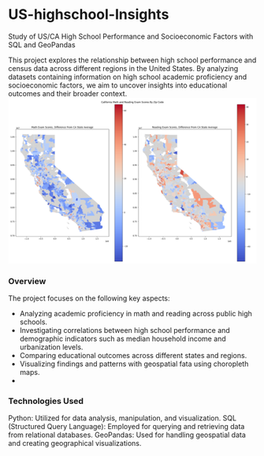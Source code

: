 # US-highschool-Insights
Study of US/CA High School Performance and Socioeconomic Factors with SQL and GeoPandas

This project explores the relationship between high school performance and census data across different regions in the United States. By analyzing datasets containing information on high school academic proficiency and socioeconomic factors, we aim to uncover insights into educational outcomes and their broader context.
![California High School Performance Visualization](/CA_hs_by_zip.png)

### Overview
The project focuses on the following key aspects:
- Analyzing academic proficiency in math and reading across public high schools.
- Investigating correlations between high school performance and demographic indicators such as median household income and urbanization levels.
- Comparing educational outcomes across different states and regions.
- Visualizing findings and patterns with geospatial fata using choropleth maps.
- 
### Technologies Used
Python: Utilized for data analysis, manipulation, and visualization.
SQL (Structured Query Language): Employed for querying and retrieving data from relational databases.
GeoPandas: Used for handling geospatial data and creating geographical visualizations.
